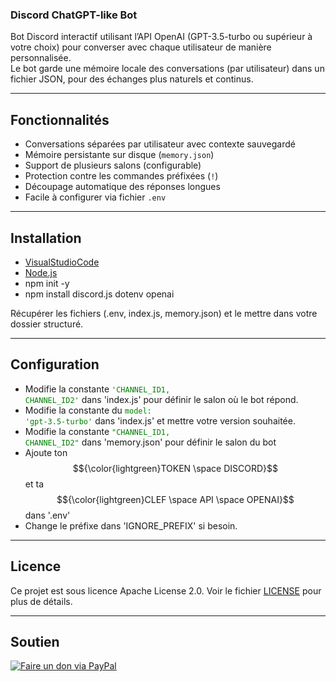 ### Discord ChatGPT-like Bot

Bot Discord interactif utilisant l’API OpenAI (GPT-3.5-turbo ou supérieur à votre choix) pour converser avec chaque utilisateur de manière personnalisée.  
Le bot garde une mémoire locale des conversations (par utilisateur) dans un fichier JSON, pour des échanges plus naturels et continus.

---

## Fonctionnalités

- Conversations séparées par utilisateur avec contexte sauvegardé  
- Mémoire persistante sur disque (`memory.json`)  
- Support de plusieurs salons (configurable)  
- Protection contre les commandes préfixées (`!`)  
- Découpage automatique des réponses longues  
- Facile à configurer via fichier `.env`

---

## Installation

- [VisualStudioCode](https://code.visualstudio.com/)
- [Node.js](https://nodejs.org/fr)
- npm init -y
- npm install discord.js dotenv openai

Récupérer les fichiers (.env, index.js, memory.json) et le mettre dans votre dossier structuré.

---

## Configuration

- Modifie la constante <code style="color : green">'CHANNEL_ID1, CHANNEL_ID2'</code> dans 'index.js' pour définir le salon où le bot répond.
- Modifie la constante du <code style="color : green">model: 'gpt-3.5-turbo'</code> dans 'index.js' et mettre votre version souhaitée.
- Modifie la constante <code style="color : green">"CHANNEL_ID1, CHANNEL_ID2"</code> dans 'memory.json' pour définir le salon du bot
- Ajoute ton $${\color{lightgreen}TOKEN \space DISCORD}$$ et ta $${\color{lightgreen}CLEF \space API \space OPENAI}$$ dans '.env'
- Change le préfixe dans 'IGNORE_PREFIX' si besoin.

---

## Licence
Ce projet est sous licence Apache License 2.0.
Voir le fichier [LICENSE](https://github.com/GhostPunishR/BotGPT/blob/main/LICENSE) pour plus de détails.

---

## Soutien
[![Faire un don via PayPal](https://img.shields.io/badge/PayPal-Faire_un_don-00457C?style=for-the-badge&logo=paypal)](https://www.paypal.me/MrUrbain)
